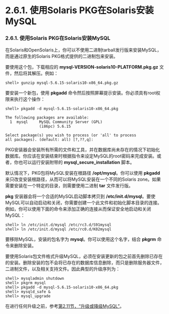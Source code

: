 # 2.6.1. 使用Solaris PKG在Solaris安装MySQL

### 2.6.1. 使用Solaris PKG在Solaris安装MySQL

在Solaris和OpenSolaris上，你可以不使用二进制tarball发行版来安装MySQL，而是通过原生的Solaris PKG格式提供的二进制包来安装。

要使用这个包，下载相应的 **mysql-VERSION-solaris10-PLATFORM.pkg.gz** 文件，然后将其解压。例如：

```
shell> gunzip mysql-5.6.15-solaris10-x86_64.pkg.gz

```

要安装一个新包，使用 **pkgadd** 命令然后按照屏幕提示安装。你必须具有root权限来执行这个操作：

```
shell> pkgadd -d mysql-5.6.15-solaris10-x86_64.pkg

The following packages are available:
  1  mysql     MySQL Community Server (GPL)
               (i86pc) 5.6.15

Select package(s) you wish to process (or 'all' to process
all packages). (default: all) [?,??,q]: 
```

PKG安装器会安装所有所需的文件和工具，并在数据库尚未存在的情况下初始化数据库。你应该在安装结束时根据指令来设定MySQL的root密码来完成安装。或者，你也可以运行安装附带的 **mysql_secure_installation** 脚本。

默认情况下，PKG包将MySQL安装在根路径 **/opt/mysql**。你可以使用 **pkgadd** 来只改变安装根路径，从而可以将MySQL安装在一个不同的Solaris zone。如果需要安装在一个特定的目录，则需要使用二进制 **tar** 文件发行版。

**pkg** 安装器会将一个合适的MySQL启动脚本拷贝到 **/etc/init.d/mysql**。要使MySQL可以自动启动和关闭，你需要创建一个此文件和初始化脚本目录的连接。例如，你可以使用下面的命令来添加正确的连接从而保证安全地启动和关闭MySQL：

```
shell> ln /etc/init.d/mysql /etc/rc3.d/S91mysql
shell> ln /etc/init.d/mysql /etc/rc0.d/K02mysql
```

要移除MySQL，安装的包名字为 **mysql**。你可以使用这个名字，结合 **pkgrm** 命令来删除安装。

要使用Solaris包文件格式升级MySQL，必须在安装更新的包之前首先删除已存在的安装。删除安装的包不会将已存在的数据库信息删除，而只是删除服务器文件，二进制文件，以及相关支持文件。因此典型的升级序列为：

```
shell> mysqladmin shutdown
shell> pkgrm mysql
shell> pkgadd -d mysql-5.6.15-solaris10-x86_64.pkg
shell> mysqld_safe &
shell> mysql_upgrade
```

在进行任何升级之前，参考[第2.11节，“升级或降级MySQL”](./2.11.00_Upgrading_or_Downgrading_MySQL.md)。